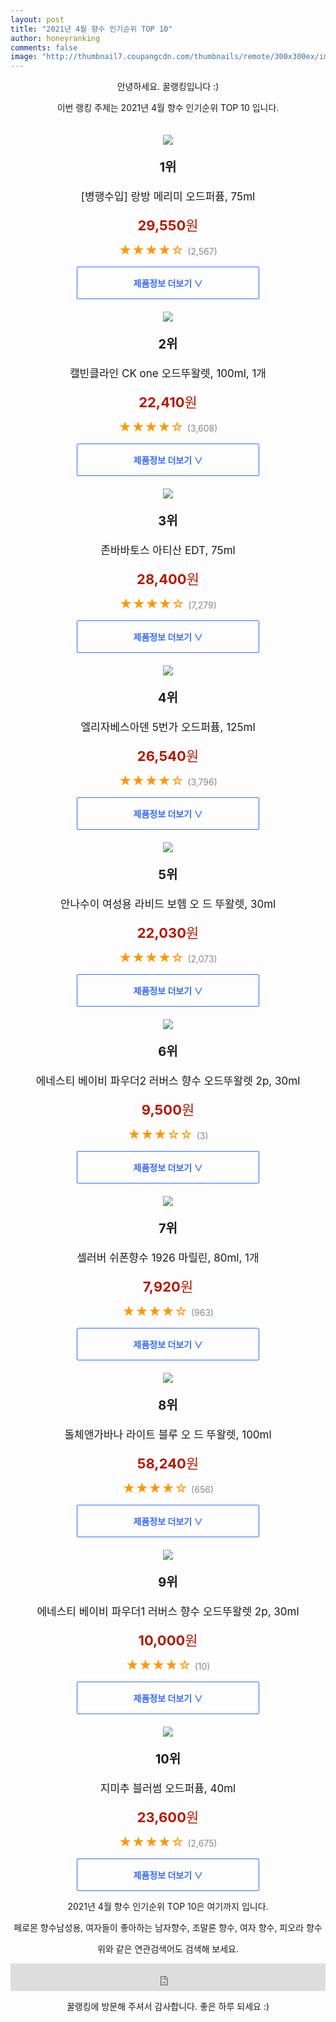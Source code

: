 ```yaml
--- 
layout: post 
title: "2021년 4월 향수 인기순위 TOP 10" 
author: honeyranking 
comments: false 
image: "http://thumbnail7.coupangcdn.com/thumbnails/remote/300x300ex/image/product/image/vendoritem/2019/02/22/3032011851/469389f8-345b-493a-b846-5d0f077ecd25.jpg" 
--- 
```

<p style="text-align: center;">안녕하세요. 꿀랭킹입니다 :)</p> <p style="text-align: center;">이번 랭킹 주제는 2021년 4월 향수 인기순위 TOP 10 입니다.</p><center><img src="http://thumbnail7.coupangcdn.com/thumbnails/remote/300x300ex/image/product/image/vendoritem/2019/02/22/3032011851/469389f8-345b-493a-b846-5d0f077ecd25.jpg" style="margin-top:20px" /></center> <p style="text-align: center; font-size: 20px"><b>1위</b></p> <p style="text-align: center; font-size: 17px">[병행수입] 랑방 메리미 오드퍼퓸, 75ml</p> <p style="text-align: center;"><span style="color: #b61800; font-size: 22px;"><b>29,550</b>원</span></p> <p style="text-align: center;"><span style="color: #ff9600; font-size: 20px;">★★★★☆ </span><span style="color: #878787;">(2,567)</span></p> <center><a href="https://coupa.ng/bWlnmq"> <div style="font-size: 14px; display: inline-block; padding: 15px 90px; color: #346aff; border-radius: 2px; border: 1px solid #346aff; cursor: pointer;"><b>제품정보 더보기 &or;</b></div> </a></center><center><img src="http://thumbnail9.coupangcdn.com/thumbnails/remote/300x300ex/image/product/image/vendoritem/2018/05/30/3000052594/4e358de2-16f1-4ff9-b18c-99bec5d7cba6.jpg" style="margin-top:20px" /></center> <p style="text-align: center; font-size: 20px"><b>2위</b></p> <p style="text-align: center; font-size: 17px">캘빈클라인 CK one 오드뚜왈렛, 100ml, 1개</p> <p style="text-align: center;"><span style="color: #b61800; font-size: 22px;"><b>22,410</b>원</span></p> <p style="text-align: center;"><span style="color: #ff9600; font-size: 20px;">★★★★☆ </span><span style="color: #878787;">(3,608)</span></p> <center><a href="https://coupa.ng/bWlnms"> <div style="font-size: 14px; display: inline-block; padding: 15px 90px; color: #346aff; border-radius: 2px; border: 1px solid #346aff; cursor: pointer;"><b>제품정보 더보기 &or;</b></div> </a></center><center><img src="http://thumbnail7.coupangcdn.com/thumbnails/remote/300x300ex/image/retail/images/557798174104225-0c62dfb5-00cd-4e0b-8b87-7144cdeed871.jpg" style="margin-top:20px" /></center> <p style="text-align: center; font-size: 20px"><b>3위</b></p> <p style="text-align: center; font-size: 17px">존바바토스 아티산 EDT, 75ml</p> <p style="text-align: center;"><span style="color: #b61800; font-size: 22px;"><b>28,400</b>원</span></p> <p style="text-align: center;"><span style="color: #ff9600; font-size: 20px;">★★★★☆ </span><span style="color: #878787;">(7,279)</span></p> <center><a href="https://coupa.ng/bWlnmv"> <div style="font-size: 14px; display: inline-block; padding: 15px 90px; color: #346aff; border-radius: 2px; border: 1px solid #346aff; cursor: pointer;"><b>제품정보 더보기 &or;</b></div> </a></center><center><img src="http://thumbnail9.coupangcdn.com/thumbnails/remote/300x300ex/image/product/image/vendoritem/2019/02/28/3000261227/eaed220a-c789-4a25-9fd7-57166ea2cac3.jpg" style="margin-top:20px" /></center> <p style="text-align: center; font-size: 20px"><b>4위</b></p> <p style="text-align: center; font-size: 17px">엘리자베스아덴 5번가 오드퍼퓸, 125ml</p> <p style="text-align: center;"><span style="color: #b61800; font-size: 22px;"><b>26,540</b>원</span></p> <p style="text-align: center;"><span style="color: #ff9600; font-size: 20px;">★★★★☆ </span><span style="color: #878787;">(3,796)</span></p> <center><a href="https://coupa.ng/bWlnmw"> <div style="font-size: 14px; display: inline-block; padding: 15px 90px; color: #346aff; border-radius: 2px; border: 1px solid #346aff; cursor: pointer;"><b>제품정보 더보기 &or;</b></div> </a></center><center><img src="http://thumbnail8.coupangcdn.com/thumbnails/remote/300x300ex/image/product/image/vendoritem/2019/02/19/3000276135/5427e082-12d3-4bb5-b9e9-09950e656801.jpg" style="margin-top:20px" /></center> <p style="text-align: center; font-size: 20px"><b>5위</b></p> <p style="text-align: center; font-size: 17px">안나수이 여성용 라비드 보헴 오 드 뚜왈렛, 30ml</p> <p style="text-align: center;"><span style="color: #b61800; font-size: 22px;"><b>22,030</b>원</span></p> <p style="text-align: center;"><span style="color: #ff9600; font-size: 20px;">★★★★☆ </span><span style="color: #878787;">(2,073)</span></p> <center><a href="https://coupa.ng/bWlnmB"> <div style="font-size: 14px; display: inline-block; padding: 15px 90px; color: #346aff; border-radius: 2px; border: 1px solid #346aff; cursor: pointer;"><b>제품정보 더보기 &or;</b></div> </a></center><center><img src="http://thumbnail7.coupangcdn.com/thumbnails/remote/300x300ex/image/rs_quotation_api/2can8i5e/b6f1eff411c54815b1cc2e7572bde127.jpg" style="margin-top:20px" /></center> <p style="text-align: center; font-size: 20px"><b>6위</b></p> <p style="text-align: center; font-size: 17px">에네스티 베이비 파우더2 러버스 향수 오드뚜왈렛 2p, 30ml</p> <p style="text-align: center;"><span style="color: #b61800; font-size: 22px;"><b>9,500</b>원</span></p> <p style="text-align: center;"><span style="color: #ff9600; font-size: 20px;">★★★☆☆ </span><span style="color: #878787;">(3)</span></p> <center><a href="https://coupa.ng/bWlnmD"> <div style="font-size: 14px; display: inline-block; padding: 15px 90px; color: #346aff; border-radius: 2px; border: 1px solid #346aff; cursor: pointer;"><b>제품정보 더보기 &or;</b></div> </a></center><center><img src="http://thumbnail6.coupangcdn.com/thumbnails/remote/300x300ex/image/product/image/vendoritem/2019/01/04/4096049428/42f127fe-6c68-4eda-80e6-0770a105fc99.jpg" style="margin-top:20px" /></center> <p style="text-align: center; font-size: 20px"><b>7위</b></p> <p style="text-align: center; font-size: 17px">셀러버 쉬폰향수 1926 마릴린, 80ml, 1개</p> <p style="text-align: center;"><span style="color: #b61800; font-size: 22px;"><b>7,920</b>원</span></p> <p style="text-align: center;"><span style="color: #ff9600; font-size: 20px;">★★★★☆ </span><span style="color: #878787;">(963)</span></p> <center><a href="https://coupa.ng/bWlnmG"> <div style="font-size: 14px; display: inline-block; padding: 15px 90px; color: #346aff; border-radius: 2px; border: 1px solid #346aff; cursor: pointer;"><b>제품정보 더보기 &or;</b></div> </a></center><center><img src="http://thumbnail7.coupangcdn.com/thumbnails/remote/300x300ex/image/retail/images/334269183993508-a99fda52-99b3-4a00-b473-d6ffc34d8d76.jpg" style="margin-top:20px" /></center> <p style="text-align: center; font-size: 20px"><b>8위</b></p> <p style="text-align: center; font-size: 17px">돌체앤가바나 라이트 블루 오 드 뚜왈렛, 100ml</p> <p style="text-align: center;"><span style="color: #b61800; font-size: 22px;"><b>58,240</b>원</span></p> <p style="text-align: center;"><span style="color: #ff9600; font-size: 20px;">★★★★☆ </span><span style="color: #878787;">(656)</span></p> <center><a href="https://coupa.ng/bWlnmK"> <div style="font-size: 14px; display: inline-block; padding: 15px 90px; color: #346aff; border-radius: 2px; border: 1px solid #346aff; cursor: pointer;"><b>제품정보 더보기 &or;</b></div> </a></center><center><img src="http://thumbnail7.coupangcdn.com/thumbnails/remote/300x300ex/image/rs_quotation_api/bf0mojhd/74f66f17beaf4f2aa9a40aec1f68b08d.jpg" style="margin-top:20px" /></center> <p style="text-align: center; font-size: 20px"><b>9위</b></p> <p style="text-align: center; font-size: 17px">에네스티 베이비 파우더1 러버스 향수 오드뚜왈렛 2p, 30ml</p> <p style="text-align: center;"><span style="color: #b61800; font-size: 22px;"><b>10,000</b>원</span></p> <p style="text-align: center;"><span style="color: #ff9600; font-size: 20px;">★★★★☆ </span><span style="color: #878787;">(10)</span></p> <center><a href="https://coupa.ng/bWlnmN"> <div style="font-size: 14px; display: inline-block; padding: 15px 90px; color: #346aff; border-radius: 2px; border: 1px solid #346aff; cursor: pointer;"><b>제품정보 더보기 &or;</b></div> </a></center><center><img src="http://thumbnail6.coupangcdn.com/thumbnails/remote/300x300ex/image/product/image/vendoritem/2018/10/24/3000294828/066d6be8-7342-4e2b-ab5a-6d6e5de61e28.jpg" style="margin-top:20px" /></center> <p style="text-align: center; font-size: 20px"><b>10위</b></p> <p style="text-align: center; font-size: 17px">지미추 블러썸 오드퍼퓸, 40ml</p> <p style="text-align: center;"><span style="color: #b61800; font-size: 22px;"><b>23,600</b>원</span></p> <p style="text-align: center;"><span style="color: #ff9600; font-size: 20px;">★★★★☆ </span><span style="color: #878787;">(2,675)</span></p> <center><a href="https://coupa.ng/bWlnmP"> <div style="font-size: 14px; display: inline-block; padding: 15px 90px; color: #346aff; border-radius: 2px; border: 1px solid #346aff; cursor: pointer;"><b>제품정보 더보기 &or;</b></div> </a></center> <p style="text-align: center;"> </p> <p style="text-align: center;"> </p> <p style="text-align: center;">2021년 4월 향수 인기순위 TOP 10은 여기까지 입니다.</p> <p style="text-align: center;">페로몬 향수남성용, 여자들이 좋아하는 남자향수, 조말론 향수, 여자 향수, 피오라 향수</p> <p style="text-align: center;">위와 같은 연관검색어도 검색해 보세요.</p> <iframe src="https://coupa.ng/bSaIdo" width="100%" height="44" frameborder="0" scrolling="no" referrerpolicy="unsafe-url"></iframe> <p style="text-align: center;">꿀랭킹에 방문해 주셔서 감사합니다. 좋은 하루 되세요 :)</p>
